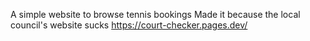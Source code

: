A simple website to browse tennis bookings 
Made it because the local council's website sucks
https://court-checker.pages.dev/

